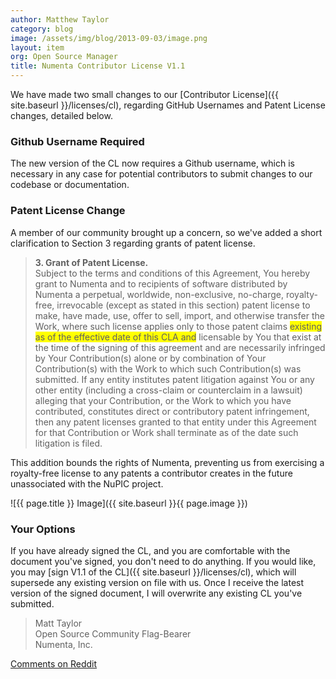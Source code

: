 ```yaml
---
author: Matthew Taylor
category: blog
image: /assets/img/blog/2013-09-03/image.png
layout: item
org: Open Source Manager
title: Numenta Contributor License V1.1
---
```


We have made two small changes to our
[Contributor License]({{ site.baseurl }}/licenses/cl), regarding GitHub
Usernames and Patent License changes, detailed below.

### Github Username Required

The new version of the CL now requires a Github username, which is necessary in
any case for potential contributors to submit changes to our codebase or
documentation.

### Patent License Change

A member of our community brought up a concern, so we've added a short
clarification to Section 3 regarding grants of patent license.

> **3. Grant of Patent License.** <br/>
> Subject to the terms and conditions of this Agreement, You hereby grant to
> Numenta and to recipients of software distributed by Numenta a perpetual,
> worldwide, non-exclusive, no-charge, royalty-free, irrevocable (except as
> stated in this section) patent license to make, have made, use, offer to sell,
> import, and otherwise transfer the Work, where such license applies only to
> those patent claims <span style="background-color:yellow">existing as of the
> effective date of this CLA and</span> licensable by You that exist at the
> time of the signing of this agreement and are necessarily infringed by Your
> Contribution(s) alone or by combination of Your Contribution(s) with the Work
> to which such Contribution(s) was submitted. If any entity institutes patent
> litigation against You or any other entity (including a cross-claim or
> counterclaim in a lawsuit) alleging that your Contribution, or the Work to
> which you have contributed, constitutes direct or contributory patent
> infringement, then any patent licenses granted to that entity under this
> Agreement for that Contribution or Work shall terminate as of the date such
> litigation is filed.

This addition bounds the rights of Numenta, preventing us from exercising a
royalty-free license to any patents a contributor creates in the future
unassociated with the NuPIC project.

![{{ page.title }} Image]({{ site.baseurl }}{{ page.image }})

### Your Options

If you have already signed the CL, and you are comfortable with the document
you've signed, you don't need to do anything. If you would like, you may
[sign V1.1 of the CL]({{ site.baseurl }}/licenses/cl), which will supersede any
existing version on file with us. Once I receive the latest version of the
signed document, I will overwrite any existing CL you've submitted.

> Matt Taylor <br/>
> Open Source Community Flag-Bearer <br/>
> Numenta, Inc.

[Comments on Reddit](http://www.reddit.com/r/opensource/comments/1lo1aw/numenta_contributor_license_v11/)
